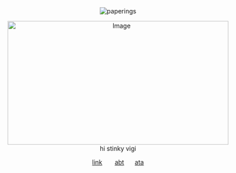 <div align="center"> <img src="https://komarev.com/ghpvc/?username=paperings&label=✶%20&color=eb4a4a&style=flat" alt="paperings" /> </p>
<div align="center"> <img width="500" height="279" alt="Image" src="https://github.com/user-attachments/assets/1fd31836-2354-4516-85b9-04f698804228" />
<div align="center"> hi stinky vigi

[link](https://guns.lol/promethium) ⠀  ⠀[abt](https://rentry.co/everlasting-peace)
⠀⠀[ata](https://paperings.atabook.org)

